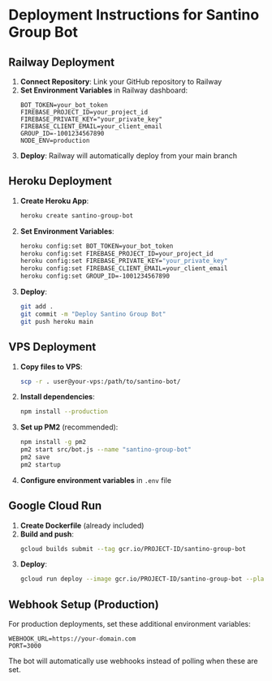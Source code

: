 # Deployment Instructions for Santino Group Bot

## Railway Deployment

1. **Connect Repository**: Link your GitHub repository to Railway
2. **Set Environment Variables** in Railway dashboard:
   ```
   BOT_TOKEN=your_bot_token
   FIREBASE_PROJECT_ID=your_project_id
   FIREBASE_PRIVATE_KEY="your_private_key"
   FIREBASE_CLIENT_EMAIL=your_client_email
   GROUP_ID=-1001234567890
   NODE_ENV=production
   ```
3. **Deploy**: Railway will automatically deploy from your main branch

## Heroku Deployment

1. **Create Heroku App**:
   ```bash
   heroku create santino-group-bot
   ```

2. **Set Environment Variables**:
   ```bash
   heroku config:set BOT_TOKEN=your_bot_token
   heroku config:set FIREBASE_PROJECT_ID=your_project_id
   heroku config:set FIREBASE_PRIVATE_KEY="your_private_key"
   heroku config:set FIREBASE_CLIENT_EMAIL=your_client_email
   heroku config:set GROUP_ID=-1001234567890
   ```

3. **Deploy**:
   ```bash
   git add .
   git commit -m "Deploy Santino Group Bot"
   git push heroku main
   ```

## VPS Deployment

1. **Copy files to VPS**:
   ```bash
   scp -r . user@your-vps:/path/to/santino-bot/
   ```

2. **Install dependencies**:
   ```bash
   npm install --production
   ```

3. **Set up PM2** (recommended):
   ```bash
   npm install -g pm2
   pm2 start src/bot.js --name "santino-group-bot"
   pm2 save
   pm2 startup
   ```

4. **Configure environment variables** in `.env` file

## Google Cloud Run

1. **Create Dockerfile** (already included)
2. **Build and push**:
   ```bash
   gcloud builds submit --tag gcr.io/PROJECT-ID/santino-group-bot
   ```
3. **Deploy**:
   ```bash
   gcloud run deploy --image gcr.io/PROJECT-ID/santino-group-bot --platform managed
   ```

## Webhook Setup (Production)

For production deployments, set these additional environment variables:
```
WEBHOOK_URL=https://your-domain.com
PORT=3000
```

The bot will automatically use webhooks instead of polling when these are set.